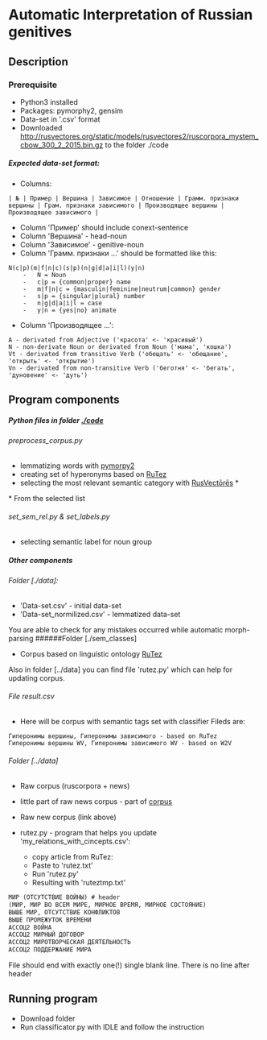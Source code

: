 # Automatic Interpretation of Russian genitives

## Description

### Prerequisite

* Python3 installed
* Packages: pymorphy2, gensim
* Data-set in '.csv' format 
* Downloaded http://rusvectores.org/static/models/rusvectores2/ruscorpora_mystem_cbow_300_2_2015.bin.gz to the folder ./code

##### Expected data-set format:
* Columns:

```csv
| № | Пример | Вершина | Зависимое | Отношение | Грамм. признаки вершины | Грам. признаки зависимого | Производящее вершины | Производящее зависимого |
```
* Column 'Пример' should include    conext-sentence
* Column 'Вершина'                  - head-noun
* Column 'Зависимое'                - genitive-noun
* Column 'Грамм. признаки ...' should be formatted like this:
``` 
N(c|p)(m|f|n|c)(s|p)(n|g|d|a|i|l)(y|n)
    -   N = Noun
    -   c|p = {common|proper} name
    -   m|f|n|c = {masculin|feminine|neutrum|common} gender
    -   s|p = {singular|plural} number
    -   n|g|d|a|i|l = case
    -   y|n = {yes|no} animate
 ```
 * Column 'Производящее ...':
 
 ```
 A - derivated from Adjective ('красота' <- 'красивый')
 N - non-derivate Noun or derivated from Noun ('мама', 'кошка')
 Vt - derivated from transitive Verb ('обещать' <- 'обещание', 'открыть' <- 'открытие')
 Vn - derivated from non-transitive Verb ('беготня' <- 'бегать', 'дуновение' <- 'дуть')
 ```
 
 ## Program components
 
 ##### Python files in folder [./code](https://github.com/AnnaZhuravleva/coursework/tree/master/code)
 ######  preprocess_corpus.py 
*   lemmatizing words with [pymorpy2](https://pymorphy2.readthedocs.io/en/latest/) 
*   creating set of hyperonyms based on [RuTez](http://www.labinform.ru/pub/ruthes/index.htm)
*   selecting the most relevant semantic category with [RusVectōrēs](https://rusvectores.org/ru/) *

\* From the selected list
###### set_sem_rel.py & set_labels.py
*   selecting semantic label for noun group

##### Other components
###### Folder [./data]:
* 'Data-set.csv' - initial data-set
* 'Data-set_normilized.csv' - lemmatized data-set

You are able to check for any mistakes occurred while automatic morph-parsing
######Folder [./sem_classes]
* Corpus based on linguistic ontology  [RuTez](http://www.labinform.ru/pub/ruthes/index.htm)

Also in folder [../data] you can find file 'rutez.py' which can help for updating corpus.
###### File result.csv 
* Here will be corpus with semantic tags set with classifier
Fileds are:

```
Гиперонимы вершины, Гиперонимы зависимого - based on RuTez 
Гиперонимы вершины WV, Гиперонимы зависимого WV - based on W2V
```

 ###### Folder [../data]
 * Raw corpus (ruscorpora + news)
 * little part of raw news corpus - part of [corpus](http://corpus-i.maimbava.net/res01/rtb.php)
 * Raw new corpus (link above)
 *  rutez.py - program that helps you update 'my_relations_with_cincepts.csv':
 
    * copy article from RuTez:
    * Paste to 'rutez.txt'
    * Run 'rutez.py'
    * Resulting with 'ruteztmp.txt'
 
 ```txt
МИР (ОТСУТСТВИЕ ВОЙНЫ) # header
(МИР, МИР ВО ВСЕМ МИРЕ, МИРНОЕ ВРЕМЯ, МИРНОЕ СОСТОЯНИЕ)
ВЫШЕ МИР, ОТСУТСТВИЕ КОНФЛИКТОВ
ВЫШЕ ПРОМЕЖУТОК ВРЕМЕНИ
АССОЦ2 ВОЙНА
АССОЦ2 МИРНЫЙ ДОГОВОР
АССОЦ2 МИРОТВОРЧЕСКАЯ ДЕЯТЕЛЬНОСТЬ
АССОЦ2 ПОДДЕРЖАНИЕ МИРА
```

File should end with exactly one(!) single blank line. There is no line after header 

    
 ## Running program
 
 * Download folder
 * Run classificator.py with IDLE and follow the instruction
 


